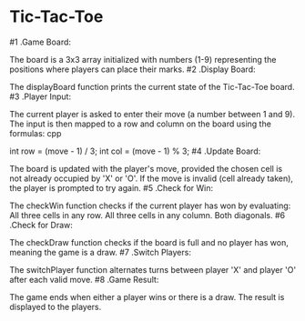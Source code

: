 # Tic-Tac-Toe

#1 .Game Board:

The board is a 3x3 array initialized with numbers (1-9) representing the positions where players can place their marks.
#2 .Display Board:

The displayBoard function prints the current state of the Tic-Tac-Toe board.
#3 .Player Input:

The current player is asked to enter their move (a number between 1 and 9). The input is then mapped to a row and column on the board using the formulas:
cpp

 int row = (move - 1) / 3;
 int col = (move - 1) % 3;
#4 .Update Board:

The board is updated with the player's move, provided the chosen cell is not already occupied by 'X' or 'O'. If the move is invalid (cell already taken), the player is prompted to try again.
#5 .Check for Win:

The checkWin function checks if the current player has won by evaluating:
All three cells in any row.
All three cells in any column.
Both diagonals.
#6 .Check for Draw:

The checkDraw function checks if the board is full and no player has won, meaning the game is a draw.
#7 .Switch Players:

The switchPlayer function alternates turns between player 'X' and player 'O' after each valid move.
#8 .Game Result:

The game ends when either a player wins or there is a draw. The result is displayed to the players.
